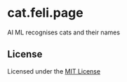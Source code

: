 # cat.feli.page
AI ML recognises cats and their names

## License
Licensed under the [MIT License](LICENSE)